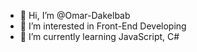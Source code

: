 - 👋 Hi, I’m @Omar-Dakelbab
- 👀 I’m interested in Front-End Developing
- 🌱 I’m currently learning JavaScript, C#

<!---
Omar-Dakelbab/Omar-Dakelbab is a ✨ special ✨ repository because its `README.md` (this file) appears on your GitHub profile.
You can click the Preview link to take a look at your changes.
--->
